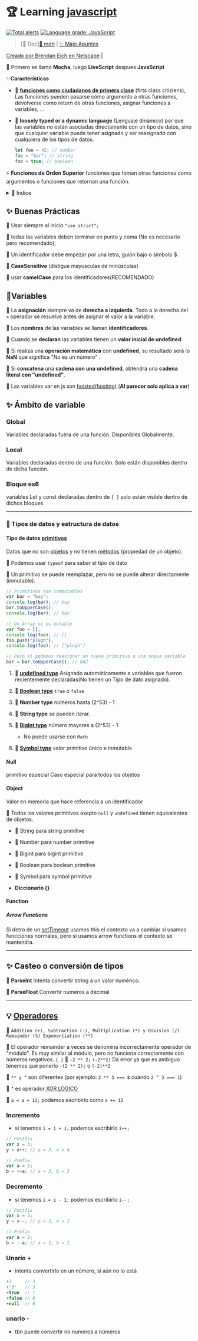 # 🏆 Learning [javascript](https://developer.mozilla.org/es/docs/Learn/Getting_started_with_the_web/JavaScript_basics)

[![Total alerts](https://img.shields.io/lgtm/alerts/g/jhonPariona/_learn-js.svg?logo=lgtm&logoWidth=18)](https://lgtm.com/projects/g/jhonPariona/_learn-js/alerts/)
[![Language grade: JavaScript](https://img.shields.io/lgtm/grade/javascript/g/jhonPariona/_learn-js.svg?logo=lgtm&logoWidth=18)](https://lgtm.com/projects/g/jhonPariona/_learn-js/context:javascript)

> [🚀 Doc][📎 mdn](https://developer.mozilla.org/es/docs/Web/JavaScript) | [✨ Majo Apuntes](https://majoledesma.github.io/js-notes/)

[Creado por Brendan Eich en Netscape](https://es.wikipedia.org/wiki/Brendan_Eich) |

🦜 Primero se llamo **Mocha**, luego **LiveScript** despues **JavaScript**

✨**Características**

- 🦜 **[funciones como ciudadanos de primera clase](https://en.wikipedia.org/wiki/First-class_function)** (firts class citiziens), Las funciones pueden pasarse cómo argumento a otras funciones, devolverse como return de otras funciones, asignar funciones a variables, ...

- 🦜 **loosely typed or a dynamic language** (Lenguaje dinámico) por que las variables no están asociadas directamente con un tipo de datos, sino que cualquier variable puede tener asignado y ser reasignado con cualquiera de los tipos de datos.

  ```javascript
  let foo = 42; // number
  foo = "bar"; // string
  foo = true; // boolean
  ```

⚡ **Funciones de Orden Superior** funciones que toman otras funciones como argumentos o funciones que retornan una función.

<details>
<summary>📜 Indice</summary>
<ul>
<li><a href="#-learning-javascript">🏆 Learning javascript</a>


<ul>
<li><a href="#-buenas-prácticas">✨ Buenas Prácticas</a></li>

<li><a href="#variables">🤩Variables</a></li>

<li><a href="#-Ámbito-de-variable">✨ Ámbito de variable</a></li>

<li><a href="#global">Global</a></li>

<li><a href="#local">Local</a></li>

<li><a href="#bloque-es6">Bloque es6</a></li>

<li><a href="#-tipos-de-datos-y-estructura-de-datos">🦊 Tipos de datos y estructura de datos</a>


<ul>
<li><a href="#tipo-de-datos-primitivos">Tipo de datos primitivos</a></li>

<li><a href="#null">Null</a></li>

<li><a href="#object">Object</a></li>

<li><a href="#function">Function</a></li></ul>
</li>

<li><a href="#-casteo-o-conversión-de-tipos">✨ Casteo o conversión de tipos</a></li>

<li><a href="#-operadores">💡 Operadores)</a></li>

<li><a href="#incremento">Incremento</a></li>

<li><a href="#decremento">Decremento</a></li>

<li><a href="#unario-">Unario +</a></li>

<li><a href="#unario--">unario -</a></li></ul>
</li>
</ul>
</details>

## ✨ Buenas Prácticas

🦜 Usar siempre al inicio `"use strict";`

🦜 todas las variables deben terminar en punto y coma (No es necesario pero recomendado);

🦜 Un identificador debe empezar por una letra, guión bajo o símbolo \$.

🦜 **CaseSensitive** (distigue mayusculas de minúsculas)

🦜 usar **camelCase** para los identificadores(RECOMENDADO)

## 🤩Variables

🦜 La **asignación** siempre va de **derecha a izquierda**. Todo a la derecha del `=` operador se resuelve antes de asignar el valor a la variable.

🦜 Los **nombres** de las variables se llaman **identificadores**.

🦜 Cuando se **declaran** las variables tienen un **valor inicial de undefined**.

🦜 Si realiza una **operación matemática** con **undefined**, su resultado será lo **NaN** que significa "No es un número" .

🦜 Si **concatena** una **cadena con una undefined**, obtendrá una **cadena literal con "undefined"**.

🦜 Las variables var en js son [hoisted(hosting)](hoisting.js) (**Al parecer solo aplica a var**)

## ✨ Ámbito de variable

### Global

Variables declaradas fuera de una función. Disponibles Globalmente.

### Local

Variables declaradas dentro de una función. Solo están disponibles dentro de dicha función.

### Bloque es6

variables Let y const declaradas dentro de `{ }` solo están visible dentro de dichos bloques

---

### 🦊 Tipos de datos y estructura de datos

#### Tipo de datos [primitivos](https://developer.mozilla.org/en-US/docs/Glossary/Primitive)

Datos que no son [objetos](https://developer.mozilla.org/en-US/docs/Glossary/object) y no tienen [métodos](https://developer.mozilla.org/en-US/docs/Glossary/method) (propiedad de un objeto).

🦜 Podemos usar `typeof` para saber el tipo de dato

🦜 Un primitivo se puede reemplazar, pero no se puede alterar directamente (inmutable).

```javascript
// Primitivos son inmmutables
var bar = "baz";
console.log(bar); // baz
bar.toUpperCase();
console.log(bar); // baz

// Un Array si es mutable
var foo = [];
console.log(foo); // []
foo.push("plugh");
console.log(foo); // ["plugh"]

// Pero si podemos reasignar un nuevo primitivo a una nueva variable
bar = bar.toUpperCase(); // BAZ
```

1. 🦜 **[undefined type](https://developer.mozilla.org/en-US/docs/Glossary/Undefined)** Asignado automáticamente a variables que fueron recientemente declaradas(No tienen un Tipo de dato asignado).

2. 🦜 **[Boolean type](https://developer.mozilla.org/en-US/docs/Glossary/Boolean)** `true` o `false`

3. 🦜 **Number type** números hasta (2^53) - 1

4. 🦜 **String type** se pueden iterar.

5. 🦜 **[BigInt type](https://developer.mozilla.org/en-US/docs/Web/JavaScript/Reference/Global_Objects/BigInt)** número mayores a (2^53) - 1

   - No puede usarse con `Math`

6. 🦜 **[Symbol type](https://developer.mozilla.org/en-US/docs/Glossary/Symbol)** valor primitivo único e inmutable

#### Null

primitivo especial Caso especial para todos los objetos

#### Object

Valor en memoria que hace referencia a un identificador

🦜 Todos los valores primitivos exepto `null` y `undefined` tienen equivalentes de objetos.

- 🦜 String para string primitive
- 🦜 Number para number primitive
- 🦜 Bigint para bigint primitive
- 🦜 Boolean para boolean primitive
- 🦜 Symbol para symbol primitive

- **Diccionario {}**

#### Function

##### Arrow Functions

Si detro de un [setTimeout](arrowFuncions.bucles.js) usamos this el contexto va a cambiar si usamos funcciones normales, pero si usamos arrow functions el contexto se mantendra.

---

## ✨ Casteo o conversión de tipos

🦜 **ParseInt** Intenta convertir string a un valor numérico.

🦜 **ParseFloat** Convertir números a decimal

---

## 💡 [Operadores](https://developer.mozilla.org/en-US/docs/Web/JavaScript/Reference/Operators/Arithmetic_Operators#Increment_())

🦜 `Addition (+), Subtraction (-), Multiplication (*) y Division (/) Remainder (%) Exponentiation (**)`

🦜 El operador remainder a veces se denomina incorrectamente operador de "módulo". Es muy similar al módulo, pero no funciona correctamente con números negativos.
`{ }`
🦜 `-2 ** 2;` `(-2**2)` Da error ya que es ambiguo tenemos que ponerlo `-(2 ** 2);` o `(-2)**2`

🦜 `** y ^` son diferentes (por ejemplo: `2 ** 3 === 8` cuándo `2 ^ 3 === 1`)

🦜 `^` es operador [XOR LOGICO](https://developer.mozilla.org/en-US/docs/Web/JavaScript/Reference/Operators/Bitwise_Operators#Bitwise_XOR)

🦜 `a = a + 12;` podemos escribirlo como `a += 12`

### Incremento

- si tenemos `i = i + 1;` podemos escribirlo `i++;`

```javascript
// Postfix
var x = 3;
y = x++; // y = 3, x = 4

// Prefix
var a = 2;
b = ++a; // a = 3, b = 3
```

### Decremento

- si tenemos `i = i - 1;` podemos escribirlo `i--;`

```javascript
// Postfix
var x = 3;
y = x--; // y = 3, x = 2

// Prefix
var a = 2;
b = --a; // a = 1, b = 1
```

### Unario +

- intenta convertirlo en un número, si aún no lo está

```javascript
+3     // 3
+'3'   // 3
+true  // 1
+false // 0
+null  // 0
```

### unario -

- tbn puede convertir no numeros a números
